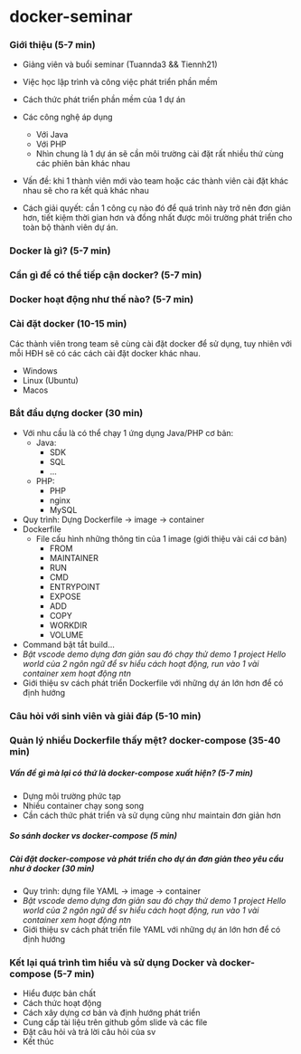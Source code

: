 # docker-seminar


### Giới thiệu (5-7 min)
- Giảng viên và buổi seminar (Tuannda3 && Tiennh21)
- Việc học lập trình và công việc phát triển phần mềm
- Cách thức phát triển phần mềm của 1 dự án
- Các công nghệ áp dụng
    - Với Java
    - Với PHP
    - Nhìn chung là 1 dự án sẽ cần môi trường cài đặt rất nhiều thứ cùng các phiên bản khác nhau

- Vấn đề: khi 1 thành viên mới vào team hoặc các thành viên cài đặt khác nhau sẽ cho ra kết quả khác nhau
- Cách giải quyết: cần 1 công cụ nào đó để quá trình này trở nên đơn giản hơn, tiết kiệm thời gian hơn và đồng nhất được môi trường phát triển cho toàn bộ thành viên dự án.


### Docker là gì? (5-7 min)


### Cần gì để có thể tiếp cận docker? (5-7 min)


### Docker hoạt động như thế nào? (5-7 min)


### Cài đặt docker (10-15 min)

Các thành viên trong team sẽ cùng cài đặt docker để sử dụng, tuy nhiên với mỗi HĐH sẽ có các cách cài đặt docker khác nhau.

- Windows
- Linux (Ubuntu)
- Macos

### Bắt đầu dựng docker (30 min)
- Với nhu cầu là có thể chạy 1 ứng dụng Java/PHP cơ bản:
    - Java:
        - SDK
        - SQL
        - ...
    - PHP:
        - PHP
        - nginx
        - MySQL
- Quy trình: Dựng Dockerfile -> image -> container
- Dockerfile
    - File cấu hình những thông tin của 1 image (giới thiệu vài cái cơ bản)
        - FROM
        - MAINTAINER
        - RUN
        - CMD
        - ENTRYPOINT
        - EXPOSE
        - ADD
        - COPY
        - WORKDIR
        - VOLUME
- Command bật tắt build...
- *Bật vscode demo dựng đơn giản sau đó chạy thử demo 1 project Hello world của 2 ngôn ngữ để sv hiểu cách hoạt động, run vào 1 vài container xem hoạt động ntn*
- Giới thiệu sv cách phát triển Dockerfile với những dự án lớn hơn để có định hướng


### Câu hỏi với sinh viên và giải đáp (5-10 min)

### Quản lý nhiều Dockerfile thấy mệt? docker-compose (35-40 min)


##### Vấn đề gì mà lại có thứ là docker-compose xuất hiện? (5-7 min)
- Dựng môi trường phức tạp
- Nhiều container chạy song song
- Cần cách thức phát triển và sử dụng cũng như maintain đơn giản hơn


##### So sánh docker vs docker-compose (5 min)


##### Cài đặt docker-compose và phát triển cho dự án đơn giản theo yêu cầu như ở docker (30 min)
- Quy trình: dựng file YAML -> image -> container
- *Bật vscode demo dựng đơn giản sau đó chạy thử demo 1 project Hello world của 2 ngôn ngữ để sv hiểu cách hoạt động, run vào 1 vài container xem hoạt động ntn*
- Giới thiệu sv cách phát triển file YAML với những dự án lớn hơn để có định hướng


### Kết lại quá trình tìm hiểu và sử dụng Docker và docker-compose (5-7 min)
- Hiểu được bản chất
- Cách thức hoạt động
- Cách xây dựng cơ bản và định hướng phát triển
- Cung cấp tài liệu trên github gồm slide và các file
- Đặt câu hỏi và trả lời câu hỏi của sv
- Kết thúc
